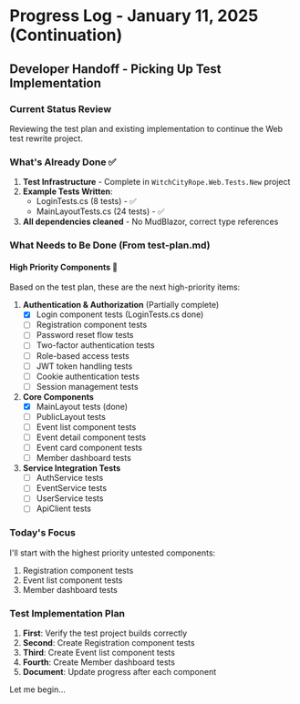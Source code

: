 # Progress Log - January 11, 2025 (Continuation)

## Developer Handoff - Picking Up Test Implementation

### Current Status Review
Reviewing the test plan and existing implementation to continue the Web test rewrite project.

### What's Already Done ✅
1. **Test Infrastructure** - Complete in `WitchCityRope.Web.Tests.New` project
2. **Example Tests Written**:
   - LoginTests.cs (8 tests) - ✅
   - MainLayoutTests.cs (24 tests) - ✅
3. **All dependencies cleaned** - No MudBlazor, correct type references

### What Needs to Be Done (From test-plan.md)

#### High Priority Components 🔴
Based on the test plan, these are the next high-priority items:

1. **Authentication & Authorization** (Partially complete)
   - [x] Login component tests (LoginTests.cs done)
   - [ ] Registration component tests
   - [ ] Password reset flow tests
   - [ ] Two-factor authentication tests
   - [ ] Role-based access tests
   - [ ] JWT token handling tests
   - [ ] Cookie authentication tests
   - [ ] Session management tests

2. **Core Components**
   - [x] MainLayout tests (done)
   - [ ] PublicLayout tests
   - [ ] Event list component tests
   - [ ] Event detail component tests
   - [ ] Event card component tests
   - [ ] Member dashboard tests

3. **Service Integration Tests**
   - [ ] AuthService tests
   - [ ] EventService tests
   - [ ] UserService tests
   - [ ] ApiClient tests

### Today's Focus
I'll start with the highest priority untested components:
1. Registration component tests
2. Event list component tests
3. Member dashboard tests

### Test Implementation Plan
1. **First**: Verify the test project builds correctly
2. **Second**: Create Registration component tests
3. **Third**: Create Event list component tests
4. **Fourth**: Create Member dashboard tests
5. **Document**: Update progress after each component

Let me begin...